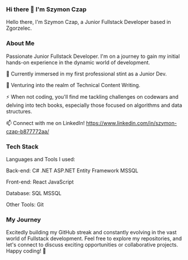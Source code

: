 ### Hi there 👋 I'm Szymon Czap

Hello there, I'm Szymon Czap, a Junior Fullstack Developer based in Zgorzelec.

### About Me
Passionate Junior Fullstack Developer. I'm on a journey to gain my initial hands-on experience in the dynamic world of development.

🔭 Currently immersed in my first professional stint as a Junior Dev.

🌱 Venturing into the realm of Technical Content Writing.

⚡ When not coding, you'll find me tackling challenges on codewars and delving into tech books, especially those focused on algorithms and data structures.

📫 Connect with me on LinkedIn!
https://www.linkedin.com/in/szymon-czap-b877772aa/

### Tech Stack
Languages and Tools I used:

Back-end:
C#
.NET
ASP.NET
Entity Framework
MSSQL

Front-end:
React
JavaScript

Database:
SQL
MSSQL

Other Tools:
Git

### My Journey
Excitedly building my GitHub streak and constantly evolving in the vast world of Fullstack development.
Feel free to explore my repositories, and let's connect to discuss exciting opportunities or collaborative projects. Happy coding! 🚀

